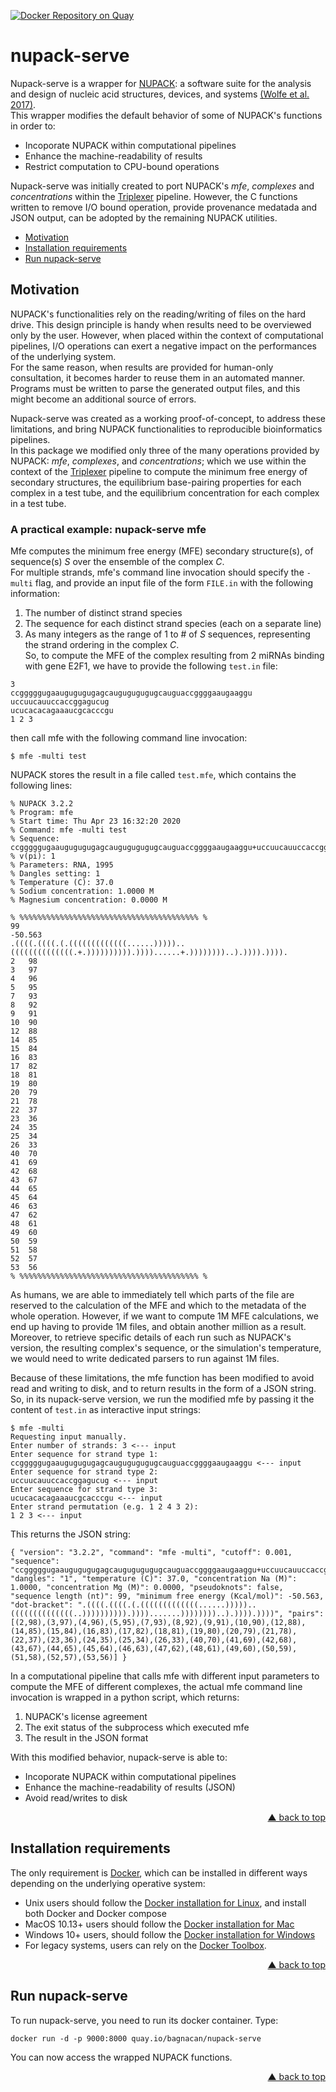 <div id="top"></div>

[![Docker Repository on Quay](https://quay.io/repository/bagnacan/nupack-serve/status "Docker Repository on Quay")](https://quay.io/repository/bagnacan/nupack-serve)

# nupack-serve

Nupack-serve is a wrapper for [NUPACK](http://www.nupack.org/): a software
suite for the analysis and design of nucleic acid structures, devices, and
systems [(Wolfe et al. 2017)](https://www.doi.org/10.1021/jacs.6b12693).  
This wrapper modifies the default behavior of some of NUPACK's functions in
order to:
- Incoporate NUPACK within computational pipelines
- Enhance the machine-readability of results
- Restrict computation to CPU-bound operations

Nupack-serve was initially created to port NUPACK's *mfe*, *complexes* and
*concentrations* within the [Triplexer](https://github.com/sbi-rostock/triplexer)
pipeline. However, the C functions written to remove I/O bound operation,
provide provenance medatada and JSON output, can be adopted by the remaining
NUPACK utilities.  

- [Motivation](#motivation)
- [Installation requirements](#installation-requirements)
- [Run nupack-serve](#run-nupack-serve)



## Motivation

NUPACK's functionalities rely on the reading/writing of files on the hard
drive. This design principle is handy when results need to be overviewed only
by the user. However, when placed within the context of computational
pipelines, I/O operations can exert a negative impact on the performances of
the underlying system.  
For the same reason, when results are provided for human-only consultation, it
becomes harder to reuse them in an automated manner. Programs must be written
to parse the generated output files, and this might become an additional source
of errors.  

Nupack-serve was created as a working proof-of-concept, to address these
limitations, and bring NUPACK functionalities to reproducible bioinformatics
pipelines.  
In this package we modified only three of the many operations provided by
NUPACK: *mfe*, *complexes*, and *concentrations*; which we use within the
context of the [Triplexer](https://github.com/sbi-rostock/triplexer) pipeline
to compute the minimum free energy of secondary structures, the equilibrium
base-pairing properties for each complex in a test tube, and the equilibrium
concentration for each complex in a test tube.  

### A practical example: nupack-serve mfe

Mfe computes the minimum free energy (MFE) secondary structure(s), of
sequence(s) *S* over the ensemble of the complex *C*.  
For multiple strands, mfe's command line invocation should specify the
``-multi`` flag, and provide an input file of the form ``FILE.in`` with the
following information:
1. The number of distinct strand species
2. The sequence for each distinct strand species (each on a separate line)
3. As many integers as the range of 1 to # of *S* sequences, representing the
strand ordering in the complex *C*.  
So, to compute the MFE of the complex resulting from 2 miRNAs binding with
gene E2F1, we have to provide the following ``test.in`` file:
```
3
ccgggggugaaugugugugagcaugugugugugcauguaccggggaaugaaggu
uccuucauuccaccggagucug
ucucacacagaaaucgcacccgu
1 2 3
```

then call mfe with the following command line invocation:
```
$ mfe -multi test
```

NUPACK stores the result in a file called ``test.mfe``, which contains the
following lines:
```
% NUPACK 3.2.2
% Program: mfe
% Start time: Thu Apr 23 16:32:20 2020
% Command: mfe -multi test 
% Sequence:  ccgggggugaaugugugugagcaugugugugugcauguaccggggaaugaaggu+uccuucauuccaccggagucug+ucucacacagaaaucgcacccgu
% v(pi): 1
% Parameters: RNA, 1995
% Dangles setting: 1
% Temperature (C): 37.0
% Sodium concentration: 1.0000 M
% Magnesium concentration: 0.0000 M

% %%%%%%%%%%%%%%%%%%%%%%%%%%%%%%%%%%%%%%%% %
99
-50.563
.((((.((((.(.(((((((((((((......)))))..((((((((((((((.+.)))))))))).))))......+.))))))))..).)))).)))).
2   98
3   97
4   96
5   95
7   93
8   92
9   91
10  90
12  88
14  85
15  84
16  83
17  82
18  81
19  80
20  79
21  78
22  37
23  36
24  35
25  34
26  33
40  70
41  69
42  68
43  67
44  65
45  64
46  63
47  62
48  61
49  60
50  59
51  58
52  57
53  56
% %%%%%%%%%%%%%%%%%%%%%%%%%%%%%%%%%%%%%%%% %
```

As humans, we are able to immediately tell which parts of the file are reserved
to the calculation of the MFE and which to the metadata of the whole operation.
However, if we want to compute 1M MFE calculations, we end up having to provide
1M files, and obtain another million as a result.
Moreover, to retrieve specific details of each run such as NUPACK's version,
the resulting complex's sequence, or the simulation's temperature, we would
need to write dedicated parsers to run against 1M files.  

Because of these limitations, the mfe function has been modified to avoid read
and writing to disk, and to return results in the form of a JSON string.  
So, in its nupack-serve version, we run the modified mfe by passing it the
content of ``test.in`` as interactive input strings:

```
$ mfe -multi
Requesting input manually.
Enter number of strands: 3 <--- input
Enter sequence for strand type 1:
ccgggggugaaugugugugagcaugugugugugcauguaccggggaaugaaggu <--- input
Enter sequence for strand type 2:
uccuucauuccaccggagucug <--- input
Enter sequence for strand type 3:
ucucacacagaaaucgcacccgu <--- input
Enter strand permutation (e.g. 1 2 4 3 2):
1 2 3 <--- input
```

This returns the JSON string:
```
{ "version": "3.2.2", "command": "mfe -multi", "cutoff": 0.001, "sequence": "ccgggggugaaugugugugagcaugugugugugcauguaccggggaaugaaggu+uccuucauuccaccggagucug+ucucacacagaaaucgcacccgu", "dangles": "1", "temperature (C)": 37.0, "concentration Na (M)": 1.0000, "concentration Mg (M)": 0.0000, "pseudoknots": false, "sequence length (nt)": 99, "minimum free energy (Kcal/mol)": -50.563, "dot-bracket": ".((((.((((.(.(((((((((((((......)))))..((((((((((((((..)))))))))).)))).......))))))))..).)))).))))", "pairs": [(2,98),(3,97),(4,96),(5,95),(7,93),(8,92),(9,91),(10,90),(12,88),(14,85),(15,84),(16,83),(17,82),(18,81),(19,80),(20,79),(21,78),(22,37),(23,36),(24,35),(25,34),(26,33),(40,70),(41,69),(42,68),(43,67),(44,65),(45,64),(46,63),(47,62),(48,61),(49,60),(50,59),(51,58),(52,57),(53,56)] }
```

In a computational pipeline that calls mfe with different input parameters to
compute the MFE of different complexes, the actual mfe command line invocation
is wrapped in a python script, which returns:
1. NUPACK's license agreement
2. The exit status of the subprocess which executed mfe
3. The result in the JSON format

With this modified behavior, nupack-serve is able to: 
- Incoporate NUPACK within computational pipelines
- Enhance the machine-readability of results (JSON)
- Avoid read/writes to disk
<p align="right"><a href="#top">&#x25B2; back to top</a></p>



## Installation requirements

The only requirement is [Docker](https://www.docker.com/), which can be
installed in different ways depending on the underlying operative system:
- Unix users should follow the [Docker installation for Linux](https://docs.docker.com/compose/install/#install-compose-on-linux-systems#install-compose-on-linux-systems),
and install both Docker and Docker compose
- MacOS 10.13+ users should follow the [Docker installation for Mac](https://docs.docker.com/docker-for-mac/install/)
- Windows 10+ users, should follow the [Docker installation for Windows](https://docs.docker.com/docker-for-windows/install/)
- For legacy systems, users can rely on the [Docker Toolbox](https://docs.docker.com/toolbox/overview/).
<p align="right"><a href="#top">&#x25B2; back to top</a></p>



## Run nupack-serve

To run nupack-serve, you need to run its docker container. Type:
```
docker run -d -p 9000:8000 quay.io/bagnacan/nupack-serve
```

You can now access the wrapped NUPACK functions.
<p align="right"><a href="#top">&#x25B2; back to top</a></p>
